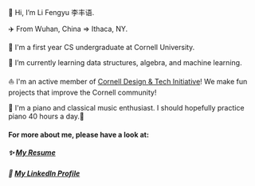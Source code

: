 👋 Hi, I’m Li Fengyu 李丰语.

✈️ From Wuhan, China => Ithaca, NY.

🏫 I'm a first year CS undergraduate at Cornell University.

🌱 I’m currently learning data structures, algebra, and machine learning.

:sailboat: I'm an active member of [Cornell Design & Tech Initiative](https://www.cornelldti.org/)! We make fun projects that improve the Cornell community!

🎹 I'm a piano and classical music enthusiast. I should hopefully practice piano 40 hours a day.:thinking:

#### For more about me, please have a look at:
##### ✨ [My Resume](https://resume.creddle.io/resume/785ho7uujol)
##### 🔖 [My LinkedIn Profile](https://www.linkedin.com/in/fengyuli)
